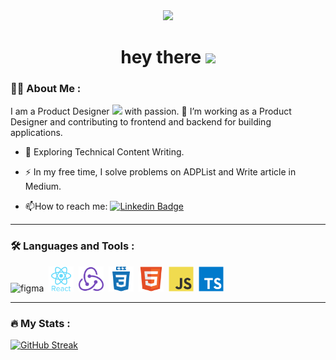 <div id="header" align="center">
  <img src="https://media.giphy.com/media/M9gbBd9nbDrOTu1Mqx/giphy.gif" width="100"/>
</div>


<h1 align="center">
  hey there
  <img src="https://media.giphy.com/media/hvRJCLFzcasrR4ia7z/giphy.gif" width="30px"/>
</h1>

### :man_technologist: About Me : 
I am a Product Designer <img src="https://media.giphy.com/media/WUlplcMpOCEmTGBtBW/giphy.gif" width="30"> with passion.
:telescope: I’m working as a Product Designer and contributing to frontend and backend for building applications.

- :seedling: Exploring Technical Content Writing.

- :zap: In my free time, I solve problems on ADPList and Write article in Medium.

- :mailbox:How to reach me: [![Linkedin Badge](https://img.shields.io/badge/-omid-blue?style=flat&logo=Linkedin&logoColor=white)](https://www.linkedin.com/in/omidreza-askarian/)

---

### :hammer_and_wrench: Languages and Tools :

<div>
  <img src="https://github.com/omidrezaaskarian/Omidreza-Askarian-Website-Main/blob/main/Media/Figma-logo.jpeg" title="figma" alt="figma" width="40" height="40"/>&nbsp;
  <img src="https://github.com/devicons/devicon/blob/master/icons/react/react-original-wordmark.svg" title="React" alt="React" width="40" height="40"/>&nbsp;
  <img src="https://github.com/devicons/devicon/blob/master/icons/redux/redux-original.svg" title="Redux" alt="Redux " width="40" height="40"/>&nbsp;
  <img src="https://github.com/devicons/devicon/blob/master/icons/css3/css3-plain-wordmark.svg"  title="CSS3" alt="CSS" width="40" height="40"/>&nbsp;
  <img src="https://github.com/devicons/devicon/blob/master/icons/html5/html5-original.svg" title="HTML5" alt="HTML" width="40" height="40"/>&nbsp;
  <img src="https://github.com/devicons/devicon/blob/master/icons/javascript/javascript-original.svg" title="JavaScript" alt="JavaScript" width="40" height="40"/>&nbsp;
   <img src="https://github.com/devicons/devicon/blob/master/icons/typescript/typescript-original.svg" title="TypeScript" alt="TypeScript" width="40" height="40"/>&nbsp;


---

### :fire: My Stats :

[![GitHub Streak](http://github-readme-streak-stats.herokuapp.com?user=omidrezaaskarian&theme=dark&background=000000)](https://git.io/streak-stats)

